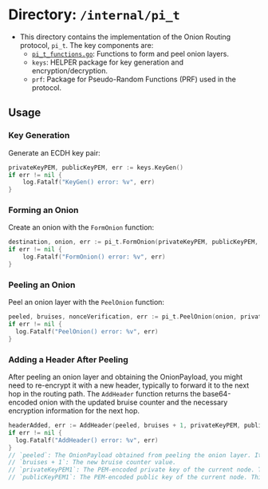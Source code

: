 # Directory: `/internal/pi_t`  
  
  
- This directory contains the implementation of the Onion Routing protocol, `pi_t`. The key components are:
  - [`pi_t_functions.go`](pi_t_functions.go): Functions to form and peel onion layers.
  - `keys`: HELPER package for key generation and encryption/decryption.
  - `prf`: Package for Pseudo-Random Functions (PRF) used in the protocol.

## Usage

### Key Generation

Generate an ECDH key pair:

```go
privateKeyPEM, publicKeyPEM, err := keys.KeyGen()
if err != nil {
    log.Fatalf("KeyGen() error: %v", err)
}
```

### Forming an Onion

Create an onion with the `FormOnion` function:

```go
destination, onion, err := pi_t.FormOnion(privateKeyPEM, publicKeyPEM, payload, publicKeys, routingPath, checkpoint)
if err != nil {
    log.Fatalf("FormOnion() error: %v", err)
}
```

### Peeling an Onion

Peel an onion layer with the `PeelOnion` function:

```go
peeled, bruises, nonceVerification, err := pi_t.PeelOnion(onion, privateKeyPEM)
if err != nil {
  log.Fatalf("PeelOnion() error: %v", err)
}
```

### Adding a Header After Peeling

After peeling an onion layer and obtaining the OnionPayload, you might need to re-encrypt it with a new header, typically 
to forward it to the next hop in the routing path. The `AddHeader` function returns the base64-encoded onion with the 
updated bruise counter and the necessary encryption information for the next hop. 

```go
headerAdded, err := AddHeader(peeled, bruises + 1, privateKeyPEM, publicKeyPEM)
if err != nil {
  log.Fatalf("AddHeader() error: %v", err)
}
// `peeled`: The OnionPayload obtained from peeling the onion layer. It contains the decrypted payload and metadata about the current layer.
// `bruises + 1`: The new bruise counter value.
// `privateKeyPEM1`: The PEM-encoded private key of the current node. This key is used to decrypt the shared key and re-encrypt the payload.
// `publicKeyPEM1`: The PEM-encoded public key of the current node. This key is included in the header as the sender's public key for the next node.
```


